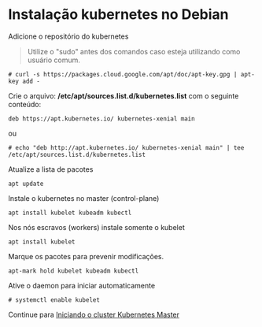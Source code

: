 # Instalação kubernetes no Debian

Adicione o repositório do kubernetes

> Utilize o "sudo" antes dos comandos caso esteja utilizando como usuário comum.
```
# curl -s https://packages.cloud.google.com/apt/doc/apt-key.gpg | apt-key add -
```

Crie o arquivo: **/etc/apt/sources.list.d/kubernetes.list** com o seguinte conteúdo:
```
deb https://apt.kubernetes.io/ kubernetes-xenial main
```
ou
```
# echo "deb http://apt.kubernetes.io/ kubernetes-xenial main" | tee /etc/apt/sources.list.d/kubernetes.list
```

Atualize a lista de pacotes
```
apt update
```

Instale o kubernetes no master (control-plane)
```
apt install kubelet kubeadm kubectl
```

Nos nós escravos (workers) instale somente o kubelet
```
apt install kubelet
```

Marque os pacotes para prevenir modificações.
```
apt-mark hold kubelet kubeadm kubectl
```

Ative o daemon para iniciar automaticamente
```
# systemctl enable kubelet
```

Continue para [Iniciando o cluster Kubernetes Master](06-initialize-master.md)

